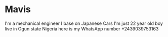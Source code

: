 # Mavis
I'm a mechanical engineer
I base on Japanese Cars 
I'm just 22 year old boy live in
Ogun state Nigeria
here is my WhatsApp number
+2439039753163
